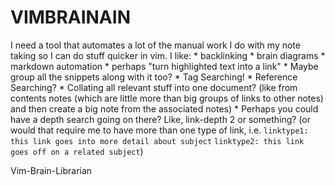 # VIMBRAINAIN

I need a tool that automates a lot of the manual work I do with my note taking so I can do stuff quicker in vim.
I like:
    * backlinking
    * brain diagrams
    * markdown automation
    * perhaps "turn highlighted text into a link"
    * Maybe group all the snippets along with it too?
    * Tag Searching!
    * Reference Searching?
    * Collating all relevant stuff into one document? (like from contents notes (which are little more than big groups of links to other notes) and then create a big note from the associated notes)
        * Perhaps you could have a depth search going on there? Like, link-depth 2 or something? (or would that require me to have more than one type of link, i.e. `linktype1: this link goes into more detail about subject` `linktype2: this link goes off on a related subject`)

Vim-Brain-Librarian
